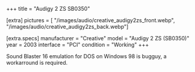 +++
title = "Audigy 2 ZS SB0350"

[extra]
pictures = [
  "/images/audio/creative_audigy2zs_front.webp",
  "/images/audio/creative_audigy2zs_back.webp"]

  [extra.specs]
  manufacturer  = "Creative"
  model         = "Audigy 2 ZS (SB0350)"
  year          = 2003
  interface     = "PCI"
  condition     = "Working"
+++

Sound Blaster 16 emulation for DOS on Windows 98 is bugguy, a workarround is required.